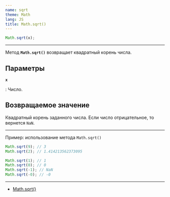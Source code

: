 ```yaml
---
name: sqrt
theme: Math
lang: JS
title: Math.sqrt()
---
```


```js
Math.sqrt(x);
```

---

Метод **`Math.sqrt()`** возвращает квадратный корень числа.

## Параметры

**`x`**

: Число.

## Возвращаемое значение

Квадратный корень заданного числа. Если число отрицательное, то вернется `NaN`.

---

Пример: использование метода `Math.sqrt()`

```js
Math.sqrt(9); // 3
Math.sqrt(2); // 1.414213562373095

Math.sqrt(1); // 1
Math.sqrt(0); // 0
Math.sqrt(-1); // NaN
Math.sqrt(-0); // -0
```

---

- [Math.sqrt()](https://developer.mozilla.org/ru/docs/Web/JavaScript/Reference/Global_Objects/Math/sqrt)
